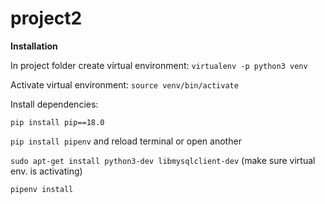 # project2
**Installation**

In project folder create virtual environment:
`virtualenv -p python3 venv`

Activate virtual environment:
`source venv/bin/activate`

Install dependencies:

`pip install pip==18.0`

`pip install pipenv` and reload terminal or open another

`sudo apt-get install python3-dev libmysqlclient-dev` (make sure virtual env. is activating)

`pipenv install`

